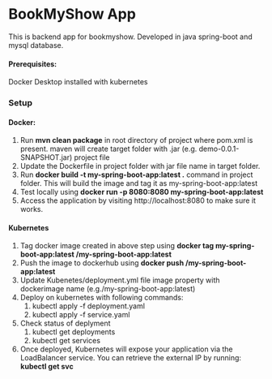 # BookMyShow App
This is backend app for bookmyshow. Developed in java spring-boot and mysql database.

#### Prerequisites:
Docker Desktop installed with kubernetes 

### Setup 
#### Docker:
 1. Run **mvn clean package** in root directory of project where pom.xml is present. maven will create target folder with .jar (e.g. demo-0.0.1-SNAPSHOT.jar) project file
 2. Update the Dockerfile in project folder with jar file name in target folder.
 3. Run **docker build -t my-spring-boot-app:latest .** command in project folder. This will build the image and tag it as my-spring-boot-app:latest
 4. Test locally using **docker run -p 8080:8080 my-spring-boot-app:latest**
 5. Access the application by visiting http://localhost:8080 to make sure it works.

#### Kubernetes
1. Tag docker image created in above step using **docker tag my-spring-boot-app:latest <your-dockerhub-username>/my-spring-boot-app:latest**
2. Push the image to dockerhub using **docker push <your-dockerhub-username>/my-spring-boot-app:latest**
3. Update Kubenetes/deployment.yml file image property with dockerimage name (e.g.<your-dockerhub-username>/my-spring-boot-app:latest)
4. Deploy on kubernetes with following commands:
   1. kubectl apply -f deployment.yaml
   2. kubectl apply -f service.yaml
5. Check status of deplyment
   1. kubectl get deployments
   2. kubectl get services
6. Once deployed, Kubernetes will expose your application via the LoadBalancer service.
You can retrieve the external IP by running: **kubectl get svc**
